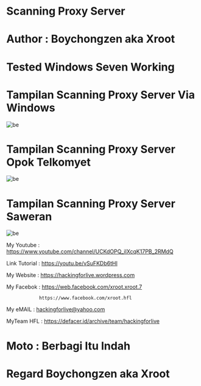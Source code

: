 # Scanning Proxy Server 

# Author : Boychongzen aka Xroot

# Tested  Windows Seven Working

# Tampilan Scanning Proxy Server  Via Windows
![be](https://raw.githubusercontent.com/boychongzen18/IP-Scanner/master/cmd.jpg)
# Tampilan Scanning Proxy Server  Opok Telkomyet
![be](https://raw.githubusercontent.com/boychongzen18/IP-Scanner/master/ip.jpg)
# Tampilan Scanning Proxy Server  Saweran
![be](https://raw.githubusercontent.com/boychongzen18/IP-Scanner/master/sawer.jpg)

My Youtube    : https://www.youtube.com/channel/UCKdOPQ_iIXcqK17PB_2RMdQ

Link Tutorial : https://youtu.be/vSuFKDb6tHI

My Website    : https://hackingforlive.wordpress.com

My Facebok    : https://web.facebook.com/xroot.xroot.7

                https://www.facebook.com/xroot.hfl

My eMAIL      : hackingforlive@yahoo.com

MyTeam HFL    : https://defacer.id/archive/team/hackingforlive

# Moto : Berbagi Itu Indah

# Regard Boychongzen aka Xroot
